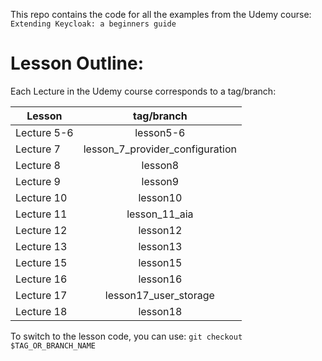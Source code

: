 
This repo contains the code for all the examples from the Udemy course: `Extending Keycloak: a beginners guide`


# Lesson Outline:

Each Lecture in the Udemy course corresponds to a tag/branch: 

    
| Lesson       |      tag/branch      |
|--------------|:--------------------:|
| Lecture 5-6  |  lesson5-6        |
| Lecture 7    |    lesson_7_provider_configuration          |
| Lecture 8    | lesson8        |
| Lecture 9    | lesson9        |
| Lecture 10   | lesson10        |
| Lecture 11   | lesson_11_aia        |
| Lecture 12   | lesson12        |
| Lecture 13   | lesson13        |
| Lecture 15   | lesson15        |
| Lecture 16   | lesson16        |
| Lecture 17   | lesson17_user_storage        |
| Lecture 18   | lesson18        |

To switch to the lesson code, you can use: `git checkout $TAG_OR_BRANCH_NAME`